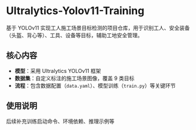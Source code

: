# Ultralytics-Yolov11-Training  
基于 YOLOv11 实现工人施工场景目标检测的项目仓库，用于识别工人、安全装备（头盔、背心等）、工具、设备等目标，辅助工地安全管理。  

## 核心内容  
- **模型**：采用 Ultralytics YOLOv11 框架  
- **数据集**：自定义标注的施工场景图像，覆盖 9 类目标  
- **流程**：包含数据配置（`data.yaml`）、模型训练（`train.py`）等关键环节  

## 使用说明  
后续补充训练启动命令、环境依赖、推理示例等  
